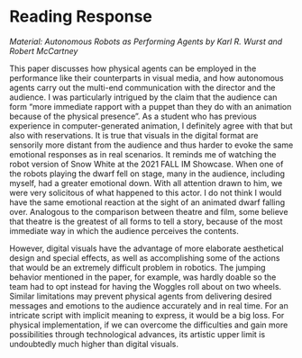 **Reading Response**
===================
*Material: Autonomous Robots as Performing Agents by Karl R. Wurst and Robert McCartney*


This paper discusses how physical agents can be employed in the performance like their counterparts in visual media, and how autonomous agents carry out the multi-end communication with the director and the audience. I was particularly intrigued by the claim that the audience can form “more immediate rapport with a puppet than they do with an animation because of the physical presence”. As a student who has previous experience in computer-generated animation, I definitely agree with that but also with reservations. It is true that visuals in the digital format are sensorily more distant from the audience and thus harder to evoke the same emotional responses as in real scenarios. It reminds me of watching the robot version of Snow White at the 2021 FALL IM Showcase. When one of the robots playing the dwarf fell on stage, many in the audience, including myself, had a greater emotional down. With all attention drawn to him, we were very solicitous of what happened to this actor. I do not think I would have the same emotional reaction at the sight of an animated dwarf falling over. Analogous to the comparison between theatre and film, some believe that theatre is the greatest of all forms to tell a story, because of the most immediate way in which the audience perceives the contents. 

However, digital visuals have the advantage of more elaborate aesthetical design and special effects, as well as accomplishing some of the actions that would be an extremely difficult problem in robotics. The jumping behavior mentioned in the paper, for example, was hardly doable so the team had to opt instead for having the Woggles roll about on two wheels. Similar limitations may prevent physical agents from delivering desired messages and emotions to the audience accurately and in real time. For an intricate script with implicit meaning to express, it would be a big loss. For physical implementation, if we can overcome the difficulties and gain more possibilities through technological advances, its artistic upper limit is undoubtedly much higher than digital visuals. 

